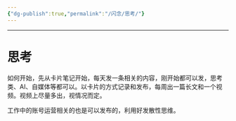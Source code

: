 ```yaml
---
{"dg-publish":true,"permalink":"/闪念/思考/"}
---
```




---
# 思考


如何开始，先从卡片笔记开始，每天发一条相关的内容，刚开始都可以发，思考类、AI、自媒体等都可以。以卡片的方式记录和发布，每周出一篇长文和一个视频。视频上尽量多出，视情况而定。

工作中的账号运营相关的也是可以发布的，利用好发散性思维。


